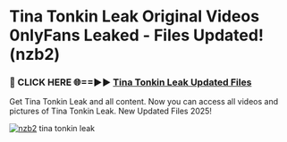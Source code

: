 # Tina Tonkin Leak Original Videos 0nlyFans Leaked - Files Updated! (nzb2)

<h3>🔴 CLICK HERE 🌐==►► <a href="https://tinyurl.com/2wckxsce" rel="nofollow">Tina Tonkin Leak Updated Files</a></h3>

Get Tina Tonkin Leak and all content. Now you can access all videos and pictures of Tina Tonkin Leak. New Updated Files 2025!

[![nzb2](https://i.imgur.com/AFduVYN.gif)](https://tinyurl.com/2wckxsce)
tina tonkin leak
